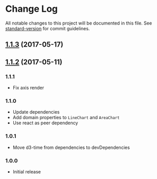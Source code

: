 # Change Log

All notable changes to this project will be documented in this file. See [standard-version](https://github.com/conventional-changelog/standard-version) for commit guidelines.

<a name="1.1.3"></a>
## [1.1.3](https://github.com/urbica/components/compare/v1.1.2...v1.1.3) (2017-05-17)



<a name="1.1.2"></a>
## [1.1.2](https://github.com/urbica/components/compare/v1.1.1...v1.1.2) (2017-05-11)

### 1.1.1

 - Fix axis render

### 1.1.0

 - Update dependencies
 - Add domain properties to `LineChart` and `AreaChart`
 - Use react as peer dependency

### 1.0.1

 - Move d3-time from dependencies to devDependencies

### 1.0.0

 - Initial release
